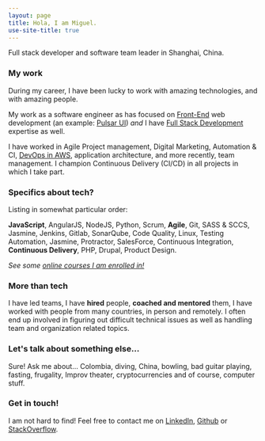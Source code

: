 ```yaml
---
layout: page
title: Hola, I am Miguel.
use-site-title: true
---
```


Full stack developer and software team leader in Shanghai, China.

### My work

During my career, I have been lucky to work with amazing technologies, and with amazing people.

My work as a software engineer as has focused on [Front-End](/2018-02-15-frontend-frameworks-comparison/) web development (an example: [Pulsar UI](/pages/pulsar-reporting-ui/)) *and* I have [Full Stack Development](/2019-01-20-fullstack-developer-nanodegree/) expertise as well.

I have worked in Agile Project management, Digital Marketing, Automation & CI, [DevOps in AWS](/2018-03-06-amazon-certified/), application architecture, and more recently, team management. I champion Continuous Delivery (CI/CD) in all projects in which I take part.

### Specifics about tech?

Listing in somewhat particular order:

**JavaScript**, AngularJS, NodeJS, Python, Scrum, **Agile**, Git, SASS & SCCS, Jasmine, Jenkins, Gitlab, SonarQube, Code Quality, Linux, Testing Automation, Jasmine, Protractor, SalesForce, Continuous Integration, **Continuous Delivery**, PHP, Drupal, Product Design.

*See some [online courses I am enrolled in!](https://www.udemy.com/user/miguel-rincon-4/)*

### More than tech

I have led teams, I have **hired** people, **coached and mentored** them, I have worked with people from many countries, in person and remotely. I often end up involved in figuring out difficult technical issues as well as handling team and organization related topics.

### Let's talk about something else...

Sure! Ask me about... Colombia, diving, China, bowling, bad guitar playing, fasting, frugality, Improv theater, cryptocurrencies and of course, computer stuff.

### Get in touch!

I am not hard to find! Feel free to contact me on [LinkedIn](https://www.linkedin.com/in/miguelrincon/), [Github](https://github.com/miguelrincon/) or [StackOverflow](https://stackoverflow.com/users/777539/miguelr).

